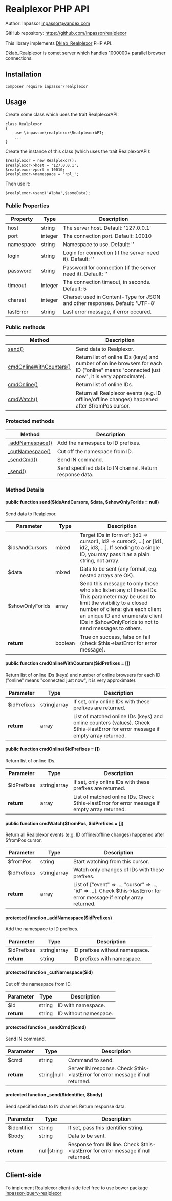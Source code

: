 Realplexor PHP API
==================

Author: Inpassor <inpassor@yandex.com>

GitHub repository: https://github.com/Inpassor/realplexor

This library implements
[Dklab_Realplexor](https://github.com/DmitryKoterov/dklab_realplexor)
PHP API.

Dklab_Realplexor is comet server which handles 1000000+ parallel
browser connections.

## Installation

```
composer require inpassor/realplexor
```

## Usage

Create some class which uses the trait RealplexorAPI:
```
class Realplexor
{
    use \inpassor\realplexor\RealplexorAPI;
    ...
}
```

Create the instance of this class (which uses the trait RealplexorAPI):
```
$realplexor = new Realplexor();
$realplexor->host = '127.0.0.1';
$realplexor->port = 10010;
$realplexor->namespace = 'rpl_';
```

Then use it:
```
$realplexor->send('Alpha',$someData);
```

### Public Properties

Property | Type |Description
--- | --- | ---
host | string | The server host. Default: '127.0.0.1'
port | integer | The connection port. Default: 10010
namespace | string | Namespace to use. Default: ''
login | string | Login for connection (if the server need it). Default: ''
password | string | Password for connection (if the server need it). Default: ''
timeout | integer | The connection timeout, in seconds. Default: 5
charset | integer | Charset used in Content-Type for JSON and other responses. Default: 'UTF-8'
lastError | string | Last error message, if error occured.

### Public methods

Method | Description
--- | ---
[send()](#public-function-sendidsandcursors-data-showonlyforids--null) | Send data to Realplexor.
[cmdOnlineWithCounters()](#public-function-cmdonlinewithcountersidprefixes) | Return list of online IDs (keys) and number of online browsers for each ID ("online" means "connected just now", it is very approximate).
[cmdOnline()](#public-function-cmdonlineidprefixes) | Return list of online IDs.
[cmdWatch()](#public-function-cmdwatchfrompos-idprefixes) | Return all Realplexor events (e.g. ID offline/offline changes) happened after $fromPos cursor.

### Protected methods

Method | Description
--- | ---
[_addNamespace()](#protected-function-_addnamespaceidprefixes) | Add the namespace to ID prefixes.
[_cutNamespace()](#protected-function-_cutnamespaceid) | Cut off the namespace from ID. 
[_sendCmd()](#protected-function-_sendcmdcmd) | Send IN command.
[_send()](#protected-function-_sendidentifier-body) | Send specified data to IN channel. Return response data.

### Method Details

#### public function send($idsAndCursors, $data, $showOnlyForIds = null)

Send data to Realplexor.

Parameter | Type |Description
--- | --- | ---
$idsAndCursors | mixed | Target IDs in form of: [id1 => cursor1, id2 => cursor2, ...] or [id1, id2, id3, ...]. If sending to a single ID, you may pass it as a plain string, not array.
$data | mixed | Data to be sent (any format, e.g. nested arrays are OK).
$showOnlyForIds | array | Send this message to only those who also listen any of these IDs. This parameter may be used to limit the visibility to a closed number of cliens: give each client an unique ID and enumerate client IDs in $showOnlyForIds to not to send messages to others.
**return** | boolean | True on success, false on fail (check $this->lastError for error message).

#### public function cmdOnlineWithCounters($idPrefixes = [])

Return list of online IDs (keys) and number of online browsers for each ID ("online" means "connected just now", it is very approximate).

Parameter | Type |Description
--- | --- | ---
$idPrefixes | string\|array | If set, only online IDs with these prefixes are returned.
**return** | array | List of matched online IDs (keys) and online counters (values). Check $this->lastError for error message if empty array returned.

#### public function cmdOnline($idPrefixes = [])

Return list of online IDs.

Parameter | Type |Description
--- | --- | ---
$idPrefixes | string\|array | If set, only online IDs with these prefixes are returned.
**return** | array | List of matched online IDs. Check $this->lastError for error message if empty array returned.

#### public function cmdWatch($fromPos, $idPrefixes = [])

Return all Realplexor events (e.g. ID offline/offline changes) happened after $fromPos cursor.

Parameter | Type |Description
--- | --- | ---
$fromPos | string | Start watching from this cursor.
$idPrefixes | string\|array | Watch only changes of IDs with these prefixes.
**return** | array | List of ["event" => ..., "cursor" => ..., "id" => ...]. Check $this->lastError for error message if empty array returned.

#### protected function _addNamespace($idPrefixes)

Add the namespace to ID prefixes.

Parameter | Type |Description
--- | --- | ---
$idPrefixes | string\|array | ID prefixes without namespace.
**return** | string | ID prefixes with namespace.

#### protected function _cutNamespace($id)

Cut off the namespace from ID.

Parameter | Type |Description
--- | --- | ---
$id | string | ID with namespace.
**return** | string | ID without namespace.

#### protected function _sendCmd($cmd)

Send IN command.

Parameter | Type |Description
--- | --- | ---
$cmd | string | Command to send.
**return** | string\|null | Server IN response. Check $this->lastError for error message if null returned.

#### protected function _send($identifier, $body)

Send specified data to IN channel. Return response data.

Parameter | Type |Description
--- | --- | ---
$identifier | string | If set, pass this identifier string.
$body | string | Data to be sent.
**return** | null\|string | Response from IN line. Check $this->lastError for error message if null returned.

## Client-side

To implement Realplexor client-side feel free to use bower package
[inpassor-jquery-realplexor](https://github.com/Inpassor/jquery-realplexor)
